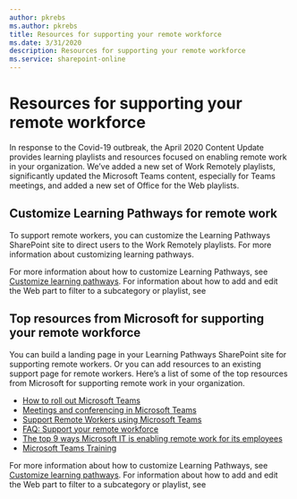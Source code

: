 ```yaml
---
author: pkrebs
ms.author: pkrebs
title: Resources for supporting your remote workforce
ms.date: 3/31/2020
description: Resources for supporting your remote workforce
ms.service: sharepoint-online
---
```


# Resources for supporting your remote workforce
In response to the Covid-19 outbreak, the April 2020 Content Update provides learning playlists and resources focused on enabling remote work in your organization. We’ve added a new set of Work Remotely playlists, significantly updated the Microsoft Teams content, especially for Teams meetings, and added a new set of Office for the Web playlists. 

## Customize Learning Pathways for remote work
To support remote workers, you can customize the Learning Pathways SharePoint site to direct users to the Work Remotely playlists. For more information about customizing learning pathways.

For more information about how to customize Learning Pathways, see [Customize learning pathways](custom_overview.md). For information about how to add and edit the Web part to filter to a subcategory or playlist, see 

## Top resources from Microsoft for supporting your remote workforce
You can build a landing page in your Learning Pathways SharePoint site for supporting remote workers. Or you can add resources to an existing support page for remote workers. Here’s a list of some of the top resources from Microsoft for supporting remote work in your organization. 
- [How to roll out Microsoft Teams](/microsoftteams/how-to-roll-out-teams)
- [Meetings and conferencing in Microsoft Teams](/microsoftteams/deploy-meetings-microsoft-teams-landing-page)
- [Support Remote Workers using Microsoft Teams](/microsoftteams/support-remote-work-with-teams)
- [FAQ: Support your remote workforce](/microsoftteams/faq-support-remote-workforce)
- [The top 9 ways Microsoft IT is enabling remote work for its employees](https://www.microsoft.com/microsoft-365/blog/2020/03/12/top-9-ways-microsoft-it-enabling-remote-work-employees/)
- [Microsoft Teams Training](/microsoftteams/training-microsoft-teams-landing-page)


For more information about how to customize Learning Pathways, see [Customize learning pathways](custom_overview.md). For information about how to add and edit the Web part to filter to a subcategory or playlist, see 


